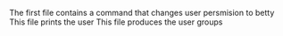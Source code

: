 The first file contains a command that changes user persmision to betty
This file prints the user
This file produces the user groups
